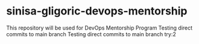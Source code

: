 # sinisa-gligoric-devops-mentorship
This repository will be used for DevOps Mentorship Program
Testing direct commits to main branch
Testing direct commits to main branch try:2
